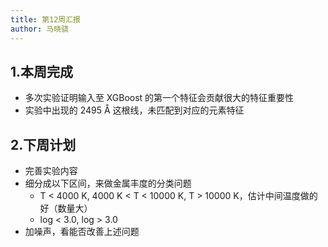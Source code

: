 ```yaml
---
title: 第12周汇报
author: 马晓骁
---
```


## 1.本周完成

- 多次实验证明输入至 XGBoost 的第一个特征会贡献很大的特征重要性
- 实验中出现的 2495 Å 这根线，未匹配到对应的元素特征 

## 2.下周计划

- 完善实验内容
- 细分成以下区间，来做金属丰度的分类问题
  - T < 4000 K, 4000 K < T < 10000 K, T > 10000 K，估计中间温度做的好（数量大）
  - log < 3.0, log > 3.0
- 加噪声，看能否改善上述问题
